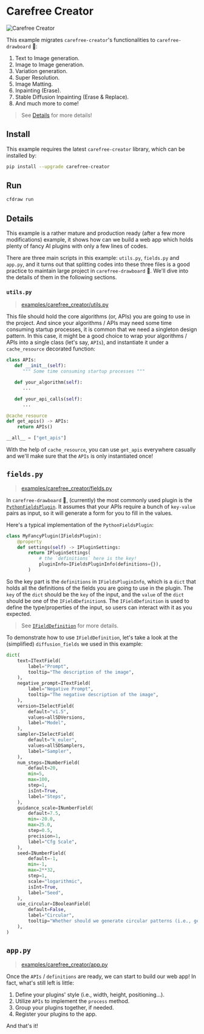 # Carefree Creator

![Carefree Creator](https://user-images.githubusercontent.com/15677328/236476036-ee651a3d-b2d9-4eb9-9b77-bedef164b41b.png)

This example migrates `carefree-creator`'s functionalities to `carefree-drawboard` 🎨:
1. Text to Image generation.
2. Image to Image generation.
3. Variation generation.
4. Super Resolution.
5. Image Matting.
6. Inpainting (Erase).
7. Stable Diffusion Inpainting (Erase & Replace).
8. And much more to come!

> See [Details](#Details) for more details!

## Install

This example requires the latest `carefree-creator` library, which can be installed by:

```bash
pip install --upgrade carefree-creator
```

## Run

```bash
cfdraw run
```

## Details

This example is a rather mature and production ready (after a few more modifications) example, it shows how can we build a web app which holds plenty of fancy AI plugins with only a few lines of codes.

There are three main scripts in this example: `utils.py`, `fields.py` and `app.py`, and it turns out that splitting codes into these three files is a good practice to maintain large project in `carefree-drawboard` 🎨. We'll dive into the details of them in the following sections.

### `utils.py`

> [examples/carefree_creator/utils.py](https://github.com/carefree0910/carefree-drawboard/blob/dev/examples/carefree_creator/utils.py)

This file should hold the core algorithms (or, APIs) you are going to use in the project. And since your algorithms / APIs may need some time consuming startup processes, it is common that we need a singleton design pattern. In this case, it might be a good choice to wrap your algorithms / APIs into a single class (let's say, `APIs`), and instantiate it under a `cache_resource` decorated function:

```python
class APIs:
   def __init__(self):
      """ Some time consuming startup processes """

   def your_algorithm(self):
      ...

   def your_api_calls(self):
      ...

@cache_resource
def get_apis() -> APIs:
    return APIs()

__all__ = ["get_apis"]
```

With the help of `cache_resource`, you can use `get_apis` everywhere casually and we'll make sure that the `APIs` is only instantiated once!

## `fields.py`

> [examples/carefree_creator/fields.py](https://github.com/carefree0910/carefree-drawboard/blob/dev/examples/carefree_creator/fields.py)

In `carefree-drawboard` 🎨, (currently) the most commonly used plugin is the [`PythonFieldsPlugin`](https://github.com/carefree0910/carefree-drawboard/wiki/Details#pythonfieldsplugin). It assumes that your APIs require a bunch of `key-value` pairs as input, so it will generate a form for you to fill in the values.

Here's a typical implementation of the `PythonFieldsPlugin`:

```python
class MyFancyPlugin(IFieldsPlugin):
    @property
    def settings(self) -> IPluginSettings:
        return IPluginSettings(
            # the `definitions` here is the key!
            pluginInfo=IFieldsPluginInfo(definitions={}),
        )
```

So the key part is the `definitions` in `IFieldsPluginInfo`, which is a `dict` that holds all the definitions of the fields you are going to use in the plugin. The `key` of the `dict` should be the `key` of the input, and the `value` of the `dict` should be one of the `IFieldDefinition`s. The `IFieldDefinition` is used to define the type/properties of the input, so users can interact with it as you expected.

> See [`IFieldDefinition`](https://github.com/carefree0910/carefree-drawboard/wiki/Details#ifielddefinition) for more details.

To demonstrate how to use `IFieldDefinition`, let's take a look at the (simplified) `diffusion_fields` we used in this example:

```python
dict(
    text=ITextField(
        label="Prompt",
        tooltip="The description of the image",
    ),
    negative_prompt=ITextField(
        label="Negative Prompt",
        tooltip="The negative description of the image",
    ),
    version=ISelectField(
        default="v1.5",
        values=allSDVersions,
        label="Model",
    ),
    sampler=ISelectField(
        default="k_euler",
        values=allSDSamplers,
        label="Sampler",
    ),
    num_steps=INumberField(
        default=20,
        min=5,
        max=100,
        step=1,
        isInt=True,
        label="Steps",
    ),
    guidance_scale=INumberField(
        default=7.5,
        min=-20.0,
        max=25.0,
        step=0.5,
        precision=1,
        label="Cfg Scale",
    ),
    seed=INumberField(
        default=-1,
        min=-1,
        max=2**32,
        step=1,
        scale="logarithmic",
        isInt=True,
        label="Seed",
    ),
    use_circular=IBooleanField(
        default=False,
        label="Circular",
        tooltip="Whether should we generate circular patterns (i.e., generate textures).",
    ),
)
```

## `app.py`

> [examples/carefree_creator/app.py](https://github.com/carefree0910/carefree-drawboard/blob/dev/examples/carefree_creator/app.py)

Once the `APIs` / `definitions` are ready, we can start to build our web app! In fact, what's still left is little:

1. Define your plugins' style (i.e., width, height, positioning...).
2. Utilize `APIs` to implement the `process` method.
3. Group your plugins together, if needed.
4. Register your plugins to the app.

And that's it!
